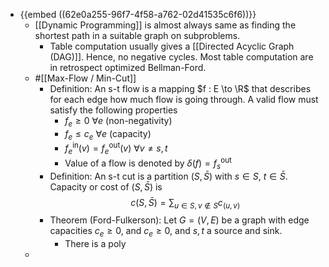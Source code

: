 - {{embed ((62e0a255-96f7-4f58-a762-02d41535c6f6))}}
	- [[Dynamic Programming]] is almost always same as finding the shortest path in a suitable graph on subproblems.
		- Table computation usually gives a [[Directed Acyclic Graph (DAG)]]. Hence, no negative cycles. Most table computation are in retrospect optimized Bellman-Ford.
	- #[[Max-Flow / Min-Cut]]
		- Definition: An s-t flow is a mapping $f : E \to \R$ that describes for each edge how much flow is going through. A valid flow must satisfy the following properties
			- $f_e \ge 0\  \forall e$ (non-negativity)
			- $f_e \le c_e \ \forall e$ (capacity)
			- ${f^\mathrm{in}_e(v)} = f^\mathrm{out}_e(v) \ \forall v \ne s,t$
			- Value of a flow is denoted by $\delta(f) = f^\mathrm{out}_s$
		- Definition: An s-t cut is a partition $(S, \bar{S})$ with $s \in S$, $t \in \bar{S}$. Capacity or cost of $(S , \bar{S})$ is
		  $$
		  c(S, \bar{S}) = \sum_{u \in S, v \notin S} c_{(u,v)}
		  $$
		- Theorem (Ford-Fulkerson): Let $G = (V,E)$ be a graph with edge capacities $c_e \ge 0$, and $c_e \ge 0$, and $s,t$ a source and sink.
			- There is a poly
	-